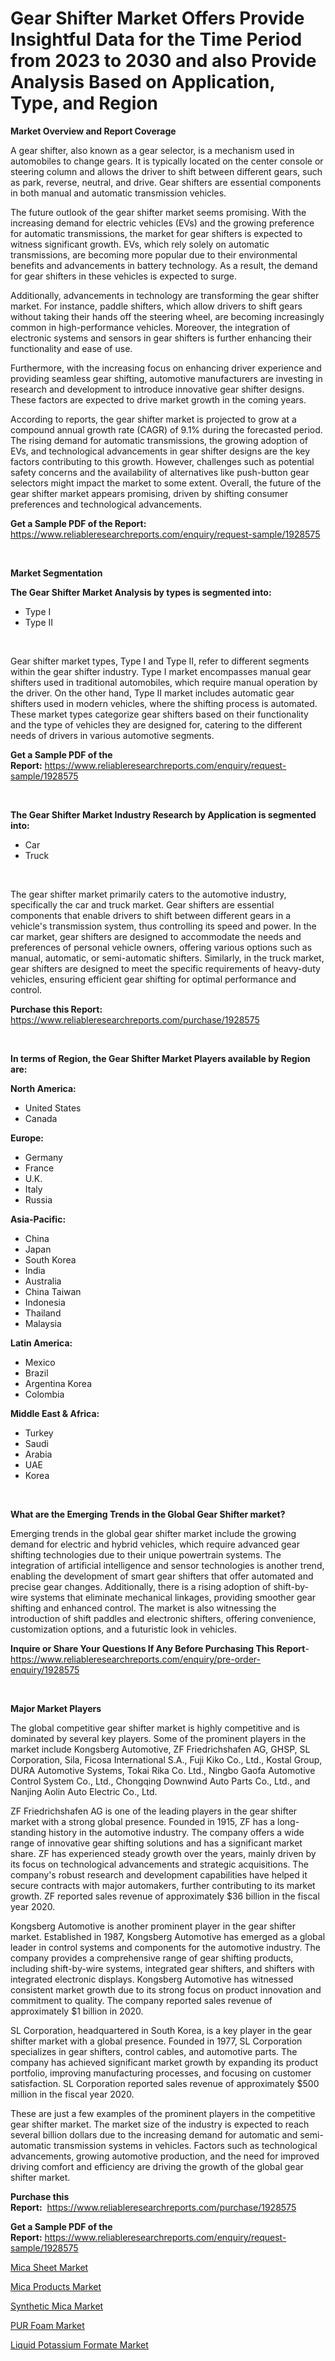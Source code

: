<p><h1>Gear Shifter Market Offers Provide Insightful Data for the Time Period from 2023 to 2030 and also Provide Analysis Based on Application, Type, and Region</h1></p><p><strong>Market Overview and Report Coverage</strong></p>
<p><p>A gear shifter, also known as a gear selector, is a mechanism used in automobiles to change gears. It is typically located on the center console or steering column and allows the driver to shift between different gears, such as park, reverse, neutral, and drive. Gear shifters are essential components in both manual and automatic transmission vehicles.</p><p>The future outlook of the gear shifter market seems promising. With the increasing demand for electric vehicles (EVs) and the growing preference for automatic transmissions, the market for gear shifters is expected to witness significant growth. EVs, which rely solely on automatic transmissions, are becoming more popular due to their environmental benefits and advancements in battery technology. As a result, the demand for gear shifters in these vehicles is expected to surge.</p><p>Additionally, advancements in technology are transforming the gear shifter market. For instance, paddle shifters, which allow drivers to shift gears without taking their hands off the steering wheel, are becoming increasingly common in high-performance vehicles. Moreover, the integration of electronic systems and sensors in gear shifters is further enhancing their functionality and ease of use.</p><p>Furthermore, with the increasing focus on enhancing driver experience and providing seamless gear shifting, automotive manufacturers are investing in research and development to introduce innovative gear shifter designs. These factors are expected to drive market growth in the coming years.</p><p>According to reports, the gear shifter market is projected to grow at a compound annual growth rate (CAGR) of 9.1% during the forecasted period. The rising demand for automatic transmissions, the growing adoption of EVs, and technological advancements in gear shifter designs are the key factors contributing to this growth. However, challenges such as potential safety concerns and the availability of alternatives like push-button gear selectors might impact the market to some extent. Overall, the future of the gear shifter market appears promising, driven by shifting consumer preferences and technological advancements.</p></p>
<p><strong>Get a Sample PDF of the Report:</strong> <a href="https://www.reliableresearchreports.com/enquiry/request-sample/1928575">https://www.reliableresearchreports.com/enquiry/request-sample/1928575</a></p>
<p>&nbsp;</p>
<p><strong>Market Segmentation</strong></p>
<p><strong>The Gear Shifter Market Analysis by types is segmented into:</strong></p>
<p><ul><li>Type I</li><li>Type II</li></ul></p>
<p>&nbsp;</p>
<p><p>Gear shifter market types, Type I and Type II, refer to different segments within the gear shifter industry. Type I market encompasses manual gear shifters used in traditional automobiles, which require manual operation by the driver. On the other hand, Type II market includes automatic gear shifters used in modern vehicles, where the shifting process is automated. These market types categorize gear shifters based on their functionality and the type of vehicles they are designed for, catering to the different needs of drivers in various automotive segments.</p></p>
<p><strong>Get a Sample PDF of the Report:</strong>&nbsp;<a href="https://www.reliableresearchreports.com/enquiry/request-sample/1928575">https://www.reliableresearchreports.com/enquiry/request-sample/1928575</a></p>
<p>&nbsp;</p>
<p><strong>The Gear Shifter Market Industry Research by Application is segmented into:</strong></p>
<p><ul><li>Car</li><li>Truck</li></ul></p>
<p>&nbsp;</p>
<p><p>The gear shifter market primarily caters to the automotive industry, specifically the car and truck market. Gear shifters are essential components that enable drivers to shift between different gears in a vehicle's transmission system, thus controlling its speed and power. In the car market, gear shifters are designed to accommodate the needs and preferences of personal vehicle owners, offering various options such as manual, automatic, or semi-automatic shifters. Similarly, in the truck market, gear shifters are designed to meet the specific requirements of heavy-duty vehicles, ensuring efficient gear shifting for optimal performance and control.</p></p>
<p><strong>Purchase this Report:</strong>&nbsp; <a href="https://www.reliableresearchreports.com/purchase/1928575">https://www.reliableresearchreports.com/purchase/1928575</a></p>
<p>&nbsp;</p>
<p><strong>In terms of Region, the Gear Shifter Market Players available by Region are:</strong></p>
<p>
    <p> <strong> North America: </strong>
        <ul>
            <li>United States</li>
            <li>Canada</li>
        </ul>
        </p> 
    <p> <strong> Europe: </strong>
        <ul>
            <li>Germany</li>
            <li>France</li>
            <li>U.K.</li>
            <li>Italy</li>
            <li>Russia</li>
        </ul>
        </p> 
    <p> <strong> Asia-Pacific: </strong>
        <ul>
            <li>China</li>
            <li>Japan</li>
            <li>South Korea</li>
            <li>India</li>
            <li>Australia</li>
            <li>China Taiwan</li>
            <li>Indonesia</li>
            <li>Thailand</li>
            <li>Malaysia</li>
        </ul>
        </p> 
    <p> <strong> Latin America: </strong>
        <ul>
            <li>Mexico</li>
            <li>Brazil</li>
            <li>Argentina Korea</li>
            <li>Colombia</li>
        </ul>
        </p> 
    <p> <strong> Middle East & Africa: </strong>
        <ul>
            <li>Turkey</li>
            <li>Saudi</li>
            <li>Arabia</li>
            <li>UAE</li>
            <li>Korea</li>
        </ul>
    </p>
    </p>
<p>&nbsp;</p>
<p><strong>What are the Emerging Trends in the Global Gear Shifter market?</strong></p>
<p><p>Emerging trends in the global gear shifter market include the growing demand for electric and hybrid vehicles, which require advanced gear shifting technologies due to their unique powertrain systems. The integration of artificial intelligence and sensor technologies is another trend, enabling the development of smart gear shifters that offer automated and precise gear changes. Additionally, there is a rising adoption of shift-by-wire systems that eliminate mechanical linkages, providing smoother gear shifting and enhanced control. The market is also witnessing the introduction of shift paddles and electronic shifters, offering convenience, customization options, and a futuristic look in vehicles.</p></p>
<p><strong>Inquire or Share Your Questions If Any Before Purchasing This Report</strong>- <a href="https://www.reliableresearchreports.com/enquiry/pre-order-enquiry/1928575">https://www.reliableresearchreports.com/enquiry/pre-order-enquiry/1928575</a></p>
<p>&nbsp;</p>
<p><strong>Major Market Players</strong></p>
<p><p>The global competitive gear shifter market is highly competitive and is dominated by several key players. Some of the prominent players in the market include Kongsberg Automotive, ZF Friedrichshafen AG, GHSP, SL Corporation, Sila, Ficosa International S.A., Fuji Kiko Co., Ltd., Kostal Group, DURA Automotive Systems, Tokai Rika Co. Ltd., Ningbo Gaofa Automotive Control System Co., Ltd., Chongqing Downwind Auto Parts Co., Ltd., and Nanjing Aolin Auto Electric Co., Ltd.</p><p>ZF Friedrichshafen AG is one of the leading players in the gear shifter market with a strong global presence. Founded in 1915, ZF has a long-standing history in the automotive industry. The company offers a wide range of innovative gear shifting solutions and has a significant market share. ZF has experienced steady growth over the years, mainly driven by its focus on technological advancements and strategic acquisitions. The company's robust research and development capabilities have helped it secure contracts with major automakers, further contributing to its market growth. ZF reported sales revenue of approximately $36 billion in the fiscal year 2020.</p><p>Kongsberg Automotive is another prominent player in the gear shifter market. Established in 1987, Kongsberg Automotive has emerged as a global leader in control systems and components for the automotive industry. The company provides a comprehensive range of gear shifting products, including shift-by-wire systems, integrated gear shifters, and shifters with integrated electronic displays. Kongsberg Automotive has witnessed consistent market growth due to its strong focus on product innovation and commitment to quality. The company reported sales revenue of approximately $1 billion in 2020.</p><p>SL Corporation, headquartered in South Korea, is a key player in the gear shifter market with a global presence. Founded in 1977, SL Corporation specializes in gear shifters, control cables, and automotive parts. The company has achieved significant market growth by expanding its product portfolio, improving manufacturing processes, and focusing on customer satisfaction. SL Corporation reported sales revenue of approximately $500 million in the fiscal year 2020.</p><p>These are just a few examples of the prominent players in the competitive gear shifter market. The market size of the industry is expected to reach several billion dollars due to the increasing demand for automatic and semi-automatic transmission systems in vehicles. Factors such as technological advancements, growing automotive production, and the need for improved driving comfort and efficiency are driving the growth of the global gear shifter market.</p></p>
<p><strong>Purchase this Report:</strong>&nbsp;&nbsp;<a href="https://www.reliableresearchreports.com/purchase/1928575">https://www.reliableresearchreports.com/purchase/1928575</a></p>
<p></p>
<p><strong>Get a Sample PDF of the Report:</strong>&nbsp;<a href="https://www.reliableresearchreports.com/enquiry/request-sample/1928575">https://www.reliableresearchreports.com/enquiry/request-sample/1928575</a></p>
<p><p><a href="https://medium.com/@serenaframi/mica-sheet-market-trends-and-market-analysis-forecasted-for-period-2023-2030-c913ca3a4790">Mica Sheet Market</a></p><p><a href="https://medium.com/@tiannathiel2023/mica-products-market-exploring-market-share-market-trends-and-future-growth-e4e38d2d49c0">Mica Products Market</a></p><p><a href="https://medium.com/@ashleyhills1920/synthetic-mica-market-exploring-market-share-market-trends-and-future-growth-9b2eb44c6e07">Synthetic Mica Market</a></p><p><a href="https://medium.com/@zitakuvalis/pur-foam-nbsp-market-focuses-on-market-share-size-and-projected-forecast-till-2030-5ebedaf4c050">PUR Foam Market</a></p><p><a href="https://medium.com/@geneeffertz/liquid-potassium-formate-market-trends-forecast-and-competitive-analysis-to-2030-1f5c03977632">Liquid Potassium Formate Market</a></p></p>